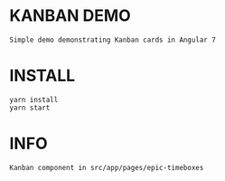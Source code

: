 # KANBAN DEMO
	Simple demo demonstrating Kanban cards in Angular 7
	
# INSTALL
	yarn install
	yarn start
	
# INFO
	Kanban component in src/app/pages/epic-timeboxes